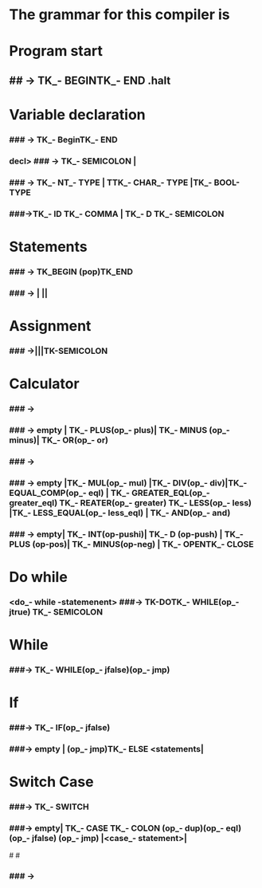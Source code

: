 # The grammar for this compiler is #

# Program start #
##  <start-prog> ##  →  TK_-  BEGIN<var-decl><statements>TK_- END .halt

# Variable declaration #
### <var-decl> ### → TK_- Begin<decl>TK_- END

### decl> ### → <type><namelist>TK_- SEMICOLON   |<decl> 

### <type> ### → TK_- NT_- TYPE | TTK_- CHAR_- TYPE |TK_- BOOL-TYPE

### <namelist> ###→TK_- ID   TK_- COMMA  | TK_- D  TK_- SEMICOLON

# Statements #
### <statements> ### → TK_BEGIN    <statements types>(pop)TK_END
### <statements types> ### → <assignment>| <for>|<while>|<statements type>

# Assignment #
### <assignment> ### →<calculator>|<procedure>|<assignment>|TK-SEMICOLON

# Calculator #
### <calculator> ### →<add sub> <expression-mul-div>

### <add sub> ### → empty | TK_- PLUS<expression-mul-div>(op_- plus)<add sub>| TK_- MINUS <expression-mul-div>(op_-minus)<add sub>| TK_- OR<expression-mul-div>(op_- or)<add sub>

### <expression-mul-div> ### →<value><mul-div>

### <mul-div> ### → empty |TK_- MUL<value>(op_- mul)<mul-div>  |TK_- DIV<value>(op_- div)<mul-div>|TK_- EQUAL_COMP<value>(op_- eql) <mul-div>| TK_- GREATER_EQL<value>(op_- greater_eql) <mul-div>TK_- REATER<value>(op_- greater) <mul-div>TK_- LESS<value>(op_- less) <mul-div>|TK_- LESS_EQUAL<value>(op_- less_eql) <mul-div>| TK_- AND<value>(op_- and) <mul-div>

### <value> ### → empty| TK_- INT(op-pushi)| TK_- D (op-push) | TK_- PLUS <value>(op-pos)| TK_- MINUS<value>(op-neg) | TK_- OPEN<calculator>TK_- CLOSE

# Do while #
### <do_- while -statemenent> ###→  TK-DO<statements>TK_- WHILE<expressions>(op_- jtrue)  TK_- SEMICOLON 

# While #
### <while-statemenent> ###→ TK_- WHILE<expressions>(op_- jfalse)<statements>(op_- jmp) 

# If # 
### <if-statemenent> ###→ TK_- IF<expressions>(op_- jfalse)<statements><else-statement>

### <else-statemenent> ###→  empty | (op_- jmp)TK_- ELSE <statements| <else-statement>

# Switch Case #
### <switch-statement> ###→ TK_- SWITCH<value> <case-statement>

### <case-statement> ###→ empty| TK_- CASE <value> TK_- COLON (op_- dup)(op_- eql)(op_- jfalse) <statements>(op_- jmp) |<case_- statement>| 

#<default> #
### <default> ### → <statements>
